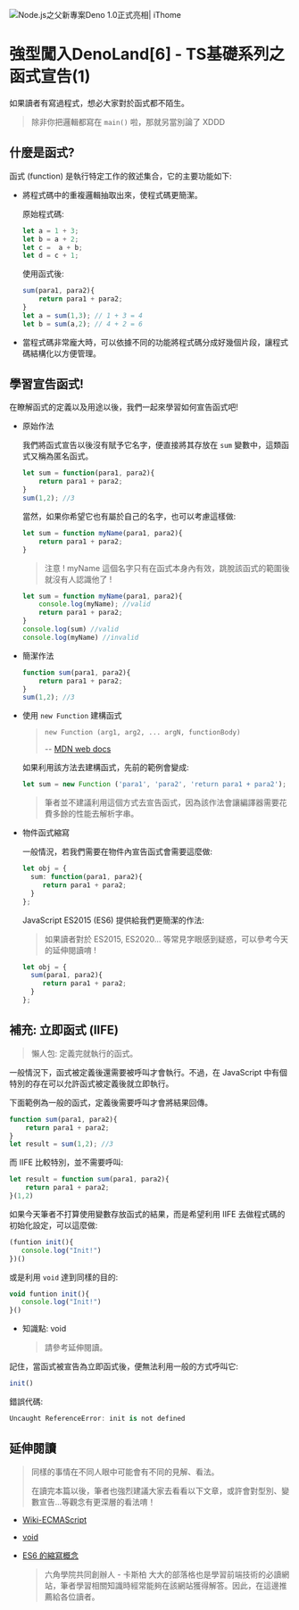 ![Node.js之父新專案Deno 1.0正式亮相| iThome](https://s4.itho.me/sites/default/files/styles/picture_size_large/public/field/image/v1_wide.jpg?itok=aqrO_0jM)

# 強型闖入DenoLand[6] - TS基礎系列之函式宣告(1)

如果讀者有寫過程式，想必大家對於函式都不陌生。

> 除非你把邏輯都寫在 `main()` 啦，那就另當別論了 XDDD

## 什麼是函式?

函式 (function) 是執行特定工作的敘述集合，它的主要功能如下:

- 將程式碼中的重複邏輯抽取出來，使程式碼更簡潔。

  原始程式碼:

  ```typescript
  let a = 1 + 3;
  let b = a + 2;
  let c =  a + b;
  let d = c + 1;
  ```

  使用函式後:

  ```typescript
  sum(para1, para2){
      return para1 + para2;
  }
  let a = sum(1,3); // 1 + 3 = 4
  let b = sum(a,2); // 4 + 2 = 6
  ```

- 當程式碼非常龐大時，可以依據不同的功能將程式碼分成好幾個片段，讓程式碼結構化以方便管理。

## 學習宣告函式!

在瞭解函式的定義以及用途以後，我們一起來學習如何宣告函式吧!

- 原始作法

  我們將函式宣告以後沒有賦予它名字，便直接將其存放在 `sum` 變數中，這類函式又稱為匿名函式。

  ```typescript
  let sum = function(para1, para2){
      return para1 + para2;
  }
  sum(1,2); //3
  ```

  當然，如果你希望它也有屬於自己的名字，也可以考慮這樣做:

  ```typescript
  let sum = function myName(para1, para2){
      return para1 + para2;
  }
  ```

  > 注意 ! myName 這個名字只有在函式本身內有效，跳脫該函式的範圍後就沒有人認識他了 !

  ```typescript
  let sum = function myName(para1, para2){
      console.log(myName); //valid
      return para1 + para2;
  }
  console.log(sum) //valid
  console.log(myName) //invalid
  ```

- 簡潔作法

  ```typescript
  function sum(para1, para2){
      return para1 + para2;
  }
  sum(1,2); //3
  ```

- 使用 `new Function` 建構函式

  > ```new Function (arg1, arg2, ... argN, functionBody)```
  >
  > -- [MDN web docs](https://developer.mozilla.org/zh-TW/docs/Web/JavaScript/Reference/Functions)

  如果利用該方法去建構函式，先前的範例會變成:

  ```typescript
  let sum = new Function ('para1', 'para2', 'return para1 + para2');
  ```

  > 筆者並不建議利用這個方式去宣告函式，因為該作法會讓編譯器需要花費多餘的性能去解析字串。

- 物件函式縮寫

  一般情況，若我們需要在物件內宣告函式會需要這麼做:

  ```typescript
  let obj = {
    sum: function(para1, para2){
       return para1 + para2; 
    }  
  };
  ```

  JavaScript ES2015 (ES6) 提供給我們更簡潔的作法:

  > 如果讀者對於 ES2015, ES2020... 等常見字眼感到疑惑，可以參考今天的延伸閱讀唷 !

  ```typescript
  let obj = {
    sum(para1, para2){
       return para1 + para2; 
    }  
  };
  ```

## 補充: 立即函式 (IIFE)

> 懶人包: 定義完就執行的函式。

一般情況下，函式被定義後還需要被呼叫才會執行。不過，在 JavaScript 中有個特別的存在可以允許函式被定義後就立即執行。

下面範例為一般的函式，定義後需要呼叫才會將結果回傳。

```typescript
function sum(para1, para2){
    return para1 + para2;
}
let result = sum(1,2); //3
```

而 IIFE 比較特別，並不需要呼叫:

```typescript
let result = function sum(para1, para2){
    return para1 + para2;
}(1,2)
```

如果今天筆者不打算使用變數存放函式的結果，而是希望利用 IIFE 去做程式碼的初始化設定，可以這麼做:

```typescript
(funtion init(){
   console.log("Init!") 
})()
```

或是利用 `void` 達到同樣的目的:

```typescript
void funtion init(){
   console.log("Init!") 
}()
```

- 知識點: void

  > 請參考延伸閱讀。

記住，當函式被宣告為立即函式後，便無法利用一般的方式呼叫它:

```typescript
init()
```

錯誤代碼:

```typescript
Uncaught ReferenceError: init is not defined
```

## 延伸閱讀

> 同樣的事情在不同人眼中可能會有不同的見解、看法。
>
> 在讀完本篇以後，筆者也強烈建議大家去看看以下文章，或許會對型別、變數宣告...等觀念有更深層的看法唷！

- [Wiki-ECMAScript](https://zh.wikipedia.org/wiki/ECMAScript)

- [void](https://kuro.tw/posts/2019/08/04/JS-%E5%86%B7%E7%9F%A5%E8%AD%98-%E4%BD%A0%E6%89%80%E4%B8%8D%E7%9F%A5%E9%81%93%E7%9A%84-void/)

- [ES6 的縮寫概念](https://wcc723.github.io/javascript/2017/12/23/javascript-short-hand/)

  > 六角學院共同創辦人 - 卡斯柏 大大的部落格也是學習前端技術的必讀網站，筆者學習相關知識時經常能夠在該網站獲得解答。因此，在這邊推薦給各位讀者。

